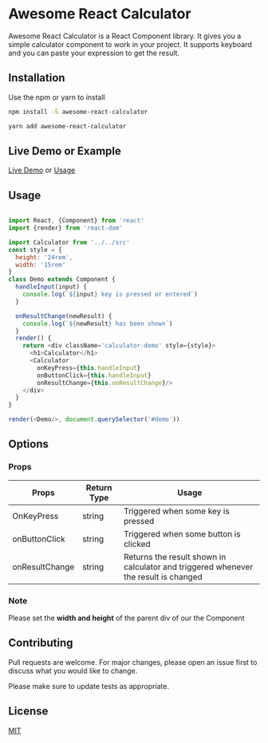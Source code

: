 # Awesome React Calculator

Awesome React Calculator is a React Component library. It gives you a simple calculator component to work in your project. It supports keyboard and you can paste your expression to get the result.

## Installation

Use the npm or yarn to install

```bash
npm install -S awesome-react-calculator
```
```bash
yarn add awesome-react-calculator
```

## Live Demo or Example

[Live Demo](https://csb-ncxvw.netlify.com/) or [Usage](https://codesandbox.io/embed/loving-bird-ncxvw)


## Usage

```javascript

import React, {Component} from 'react'
import {render} from 'react-dom'

import Calculator from '../../src'
const style = {
  height: '24rem',
  width: '15rem'
}
class Demo extends Component {
  handleInput(input) {
    console.log(`${input} key is pressed or entered`)
  }

  onResultChange(newResult) {
    console.log(`${newResult} has been shown`)
  }
  render() {
    return <div className='calculator-demo' style={style}>
      <h1>Calculator</h1>
      <Calculator
        onKeyPress={this.handleInput}
        onButtonClick={this.handleInput}
        onResultChange={this.onResultChange}/>
    </div>
  }
}

render(<Demo/>, document.querySelector('#demo'))
```
## Options

### Props
| Props  | Return Type   | Usage |
|---|---|--- |
| OnKeyPress  | string | Triggered when some key is pressed|
| onButtonClick  | string | Triggered when some button is clicked|
| onResultChange  | string | Returns the result shown in calculator and triggered whenever the result is changed|


### Note
Please set the **width and height** of the parent div of our the <Calculator /> Component


## Contributing
Pull requests are welcome. For major changes, please open an issue first to discuss what you would like to change.

Please make sure to update tests as appropriate.

## License
[MIT](https://choosealicense.com/licenses/mit/)